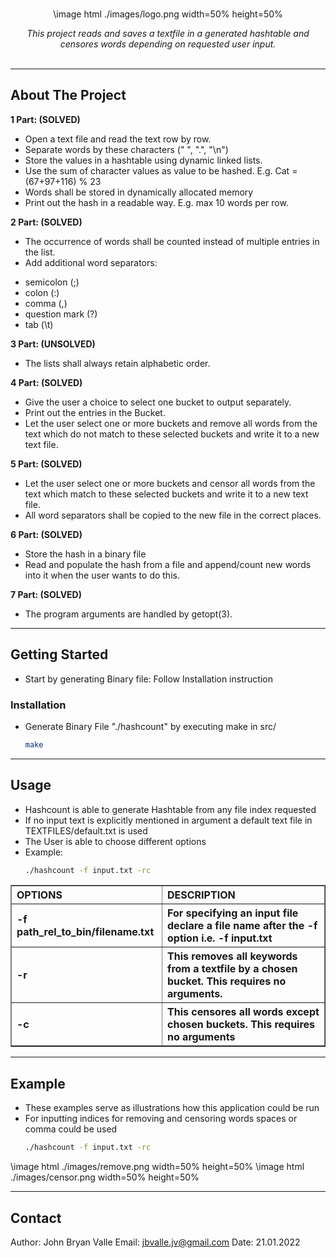 <div id="top"></div>

<!-- PROJECT LOGO -->
<br />


<div align="center">

\image html ./images/logo.png width=50% height=50% 

<i>This project reads and saves a textfile in a generated hashtable and censores words depending on requested user input.</i>
<br />
<br />

</div>

<hr>

<!-- ABOUT THE PROJECT -->
## About The Project

<strong>1 Part: (SOLVED)<br /></strong>
* Open a text file and read the text row by row.<br />
* Separate words by these characters (" ", ".", "\n")<br />
* Store the values in a hashtable using dynamic linked lists.<br />
* Use the sum of character values as value to be hashed. E.g. Cat = (67+97+116) % 23<br />
* Words shall be stored in dynamically allocated memory<br />
* Print out the hash in a readable way. E.g. max 10 words per row.<br />

<strong>2 Part: (SOLVED)<br /></strong>
* The occurrence of words shall be counted instead of multiple entries in the list. <br />
* Add additional word separators:<br />
-  semicolon (;) <br />
-  colon (:)<br />
-  comma (,)<br />
-  question mark (?)<br />
-  tab (\t)<br />


<strong>3 Part: (UNSOLVED)<br /></strong>
* The lists shall always retain alphabetic order.

<strong>4 Part: (SOLVED)<br /></strong>
* Give the user a choice to select one bucket to output separately.
* Print out the entries in the Bucket.
* Let the user select one or more buckets and remove all words from the text which do not match to these selected buckets and write it to a new text file.

<strong>5 Part: (SOLVED)<br /></strong>
* Let the user select one or more buckets and censor all words from the text which match to these selected buckets and write it to a new text file.
* All word separators shall be copied to the new file in the correct places.

<strong>6 Part: (SOLVED)<br /></strong>
* Store the hash in a binary file
* Read and populate the hash from a file and append/count new words into it when the user wants to do this.

<strong>7 Part: (SOLVED)<br /></strong>
* The program arguments are handled by getopt(3).


<hr>


<!-- GETTING STARTED -->
## Getting Started

* Start by generating Binary file: Follow Installation instruction

### Installation

* Generate Binary File "./hashcount" by executing make in src/
   ```sh
   make
   ```

<hr>

<!-- USAGE EXAMPLES -->
## Usage

* Hashcount is able to generate Hashtable from any file index requested
* If no input text is explicitly mentioned in argument a default text file in TEXTFILES/default.txt is used
* The User is able to choose different options
* Example:
   ```sh
   ./hashcount -f input.txt -rc
   ```

<table style="width=110%" border="solid black">
    <tr ALIGN=LEFT>
        <th >OPTIONS</th>
        <th>DESCRIPTION</th>
    </tr>
    <tr ALIGN=LEFT>
        <th>-f path_rel_to_bin/filename.txt</th>
        <th>For specifying an input file declare a file name after the -f option i.e. -f input.txt</th>
    </tr>
    <tr ALIGN=LEFT>
        <th>-r</th>
        <th>This removes all keywords from a textfile by a chosen bucket. This requires no arguments.</th>
    </tr>
    <tr ALIGN=LEFT>
        <th>-c</th>
        <th>This censores all words except chosen buckets. This requires no arguments</th>
    </tr>
</table>

<hr>

<!-- USAGE EXAMPLES -->
## Example

* These examples serve as illustrations how this application could be run
* For inputting indices for removing and censoring words spaces or comma could be used
   ```sh
   ./hashcount -f input.txt -rc
   ```

\image html ./images/remove.png width=50% height=50% 
\image html ./images/censor.png width=50% height=50% 


<hr>

<!-- CONTACT -->
## Contact

Author: John Bryan Valle
Email: jbvalle.jv@gmail.com
Date: 21.01.2022
